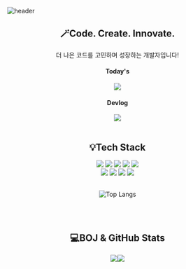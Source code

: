 ![header](https://capsule-render.vercel.app/api?type=waving&color=0:17244d,130:463086&=auto&height=300&section=header&text=Welcome%20to%20Dusskdus's%20Dev%20Space!🚀&fontSize=40&animation=scaleIn&fontColor=ffffff)

<div align=center>
  
## 🪄Code. Create. Innovate.
더 나은 코드를 고민하며 성장하는 개발자입니다!
#### Today's <br>
<a href="https://hits.seeyoufarm.com"><img src="https://hits.seeyoufarm.com/api/count/incr/badge.svg?url=https%3A%2F%2Fgithub.com%2Fdusskdus&count_bg=%23555555&title_bg=%23292929&icon=github.svg&icon_color=%23E7E7E7&title=hits&edge_flat=false"/></a><br>
#### Devlog<br>
<a href="https://dev-nesia.tistory.com"><img src="https://img.shields.io/badge/Tistory-ff5a48?style=for-the-badge&logo=tistory&logoColor=white&link=https://dev-nesia.tistory.com"/></a><br><br>


## 💡Tech Stack
<img src="https://img.shields.io/badge/JavaScript-F7DF1E?style=for-the-badge&logo=JavaScript&logoColor=white">
<img src="https://img.shields.io/badge/React-61DAFB?style=for-the-badge&logo=React&logoColor=white">
<img src="https://img.shields.io/badge/HTML5-E34F26?style=for-the-badge&logo=HTML5&logoColor=white">
<img src="https://img.shields.io/badge/CSS3-1572B6?style=for-the-badge&logo=CSS3&logoColor=white">
 <img src="https://img.shields.io/badge/Android-3DDC84?style=for-the-badge&logo=Android&logoColor=white">
<br> <img src="https://img.shields.io/badge/java-007396?style=for-the-badge&logo=OpenJDK&logoColor=white">
 <img src ="https://img.shields.io/badge/C-A8B9CC?&style=for-the-badge&logo=C&logoColor=white"/> 
 <img src="https://img.shields.io/badge/Python-3776AB?style=for-the-badge&logo=Python&logoColor=white">
 <img src="https://img.shields.io/badge/Kotlin-7F52FF?style=for-the-badge&logo=Kotlin&logoColor=white">

<div align="center"><br>

![Top Langs](https://github-readme-stats.vercel.app/api/top-langs/?username=dusskdus&layout=compact&theme=white)
  
<br><br>
  
## 💻BOJ & GitHub Stats  

<div style="display: flex; justify-content: center;">
  <a href="https://solved.ac/skdusb0007">
    <img src="http://mazassumnida.wtf/api/v2/generate_badge?boj=skdusb0007" />
  </a>
  <img src="https://github-readme-stats.vercel.app/api?username=dusskdus&show_icons=true&theme=white" />
</div>
<br><br>
